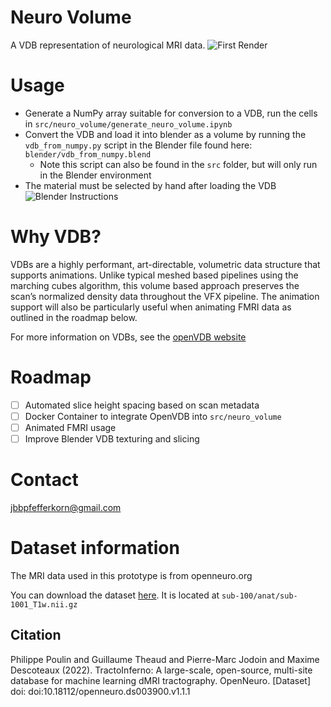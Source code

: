 # Neuro Volume
A VDB representation of neurological MRI data.
![First Render](readme_media/brain.png)

# Usage
- Generate a NumPy array suitable for conversion to a VDB, run the cells in `src/neuro_volume/generate_neuro_volume.ipynb`
- Convert the VDB and load it into blender as a volume by running the `vdb_from_numpy.py` script in the Blender file found here: `blender/vdb_from_numpy.blend`
    - Note this script can also be found in the `src` folder, but will only run in the Blender environment
- The material must be selected by hand after loading the VDB
![Blender Instructions](readme_media/blender_instructions.png)

# Why VDB?
VDBs are a highly performant, art-directable, volumetric data structure that supports animations. Unlike typical meshed based pipelines using the marching cubes algorithm, this volume based approach preserves the scan’s normalized density data throughout the VFX pipeline. The animation support will also be particularly useful when animating FMRI data as outlined in the roadmap below.

For more information on VDBs, see the [openVDB website](https://www.openvdb.org/)

# Roadmap
- [ ] Automated slice height spacing based on scan metadata
- [ ] Docker Container to integrate OpenVDB into `src/neuro_volume`
- [ ] Animated FMRI usage
- [ ] Improve Blender VDB texturing and slicing

# Contact
jbbpfefferkorn@gmail.com

# Dataset information
The MRI data used in this prototype is from openneuro.org

You can download the dataset [here](https://openneuro.org/datasets/ds003900/versions/1.1.1). It is located at `sub-100/anat/sub-1001_T1w.nii.gz`

## Citation
Philippe Poulin and Guillaume Theaud and Pierre-Marc Jodoin and Maxime Descoteaux (2022). TractoInferno: A large-scale, open-source, multi-site database for machine learning dMRI tractography. OpenNeuro. [Dataset] doi: doi:10.18112/openneuro.ds003900.v1.1.1
